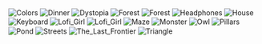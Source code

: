 <img align='center' alt='Colors' src='Colors.png'>
<img align='center' alt='Dinner' src='Dinner.jpg'>
<img align='center' alt='Dystopia' src='Dystopia.jpg'>
<img align='center' alt='Forest' src='Forest(1).jpg'>
<img align='center' alt='Forest' src='Forest(2).png'>
<img align='center' alt='Headphones' src='Headphones.png'>
<img align='center' alt='House' src='House.jpg'>
<img align='center' alt='Keyboard' src='Keyboard.jpg'>
<img align='center' alt='Lofi_Girl' src='Lofi_Girl(1).jpg'>
<img align='center' alt='Lofi_Girl' src='Lofi_Girl(2).png'>
<img align='center' alt='Maze' src='Maze.jpg'>
<img align='center' alt='Monster' src='Monster.jpg'>
<img align='center' alt='Owl' src='Owl.jpg'>
<img align='center' alt='Pillars' src='Pillars.jpg'>
<img align='center' alt='Pond' src='Pond.jpg'>
<img align='center' alt='Streets' src='Streets.jpg'>
<img align='center' alt='The_Last_Frontier' src='The_Last_Frontier.jpg'>
<img align='center' alt='Triangle' src='Triangle.jpg'>
